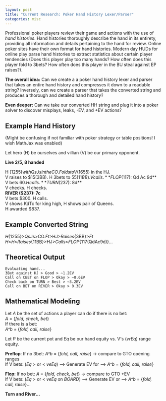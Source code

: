 ```yaml
---
layout: post
title: "Current Research: Poker Hand History Lexer/Parser"
categories: misc
---
```


Professional poker players review their game and actions with the use of _hand histories_. Hand histories thoroughly describe the hand in its entirety, providing all
information and details pertaining to the hand for review. Online poker sites have their own format for hand histories. Modern day HUDs for online play parse hand histories
to extract statistics about certain player tendencies (Does this player play too many hands? How often does this player fold to 3bets? How often does this player in the BU steal
against EP raises?).

**The overall idea:** Can we create a a poker hand history lexer and parser that takes an entire hand history and compresses it down to a readable string?
Inversely, can we create a parser that takes the converted string and produces a thorough and detailed hand history?

**Even deeper:** Can we take our converted HH string and plug it into a poker solver to discover misplays, leaks, -EV, and +EV actions?

## Example Hand History

(Might be confusing if not familiar with poker strategy or table positions! I wish MathJax was enabled)

Let hero (H) be ourselves and villian (V) be our primary opponent.

**Live $2/$5, 8 handed**

H ($1255) with QsJs in the CO. Folds to V ($1655) in the HJ.  
V raises to $15(3BB). H 3bets to $55(11BB). V calls.  
**FLOP ($117): Qd Ac 9d**  
V bets $60. H calls.  
**TURN ($237): 8d**  
V checks. H checks.  
**RIVER ($237): 7c**  
V bets $300. H calls.  
V shows KdTc for king high, H shows pair of Queens.  
H awarded $837.  

## Example Converted String

_H_{1255}>QsJs>CO._Ft_>HJ>_Raises_{3BB}>_Ft H_>_H_>_Raises_{11BB}>HJ>_Calls_>_FLOP_{117(QdAc9d)}...

## Theoretical Output

    Evaluating hand...
    3Bet against HJ > Good > ~1.2EV
    Call on CBET on FLOP > Okay > ~0.6EV
    Check back on TURN > Best > ~3.2EV
    Call on BET on RIVER > Okay > 0.3EV

## Mathematical Modeling

Let _A_ be the set of actions a player can do if there is no bet:  
_A_ = {_fold, check, bet_}  
If there is a bet:  
_A^b_ = {_fold, call, raise_}  

Let _P_ be the current pot and _Eq_ be our hand equity vs. V's (_vrEq_) range equity.

**Preflop**: If no 3bet: _A^b_ = {_fold, call, raise_} -> compare to GTO opening ranges  
If V bets: (_Eq_ > or < _veEq_) --> Generate EV for --> _A^b_ = {_fold, call, raise_}

**Flop**: If no bet: _A_ = {_fold, check, bet_} -> compare to GTO +EV  
If V bets: (_Eq_ > or < _veEq_ on _BOARD_) --> Generate EV or --> _A^b_ = {_fold, call, raise_}...

**Turn and River...**









